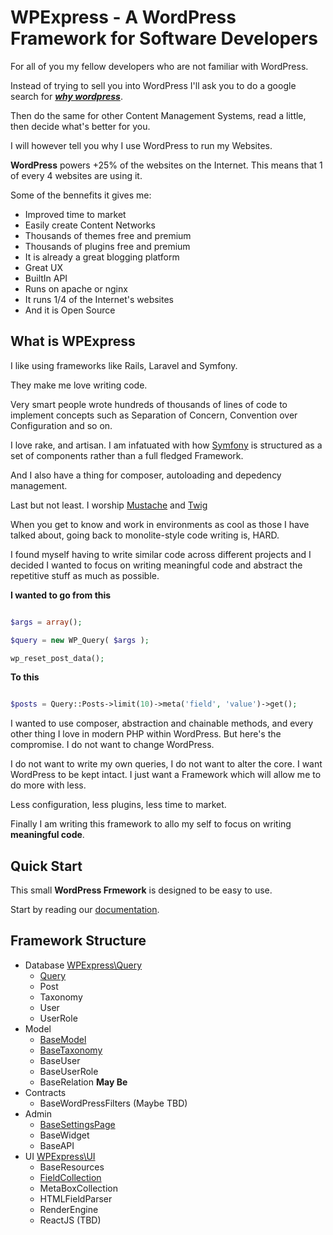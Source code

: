# WPExpress - A WordPress Framework for Software Developers

For all of you my fellow developers who are not familiar with WordPress. 

Instead of trying to sell you into WordPress I'll ask you to do a google search for ***[why wordpress](https://www.google.com.mx/?gws_rd=ssl#q=why+wordpress)***.

Then do the same for other Content Management Systems, read a little, then decide what's better for you.

I will however tell you why I use WordPress to run my Websites.


**WordPress** powers +25% of the websites on the Internet. This means that 1 of every 4 websites are using it.

Some of the bennefits it gives me:

* Improved time to market
* Easily create Content Networks
* Thousands of themes free and premium
* Thousands of plugins free and premium
* It is already a great blogging platform
* Great UX
* BuiltIn API
* Runs on apache or nginx
* It runs 1/4 of the Internet's websites
* And it is Open Source


## What is WPExpress

I like using frameworks like Rails, Laravel and Symfony.

They make me love writing code. 

Very smart people wrote hundreds of thousands of lines of code to implement concepts such as Separation of Concern, Convention over Configuration and so on.

I love rake, and artisan. I am infatuated with how [Symfony](https://github.com/symfony/symfony) is structured as a set of components rather than a full fledged Framework. 

And I also have a thing for composer, autoloading and depedency management.

Last but not least. I worship [Mustache](http://mustache.github.io) and [Twig](http://twig.sensiolabs.org)
 
When you get to know and work in environments as cool as those I have talked about, going back to monolite-style code writing is, HARD.

I found myself having to write similar code across different projects and I decided I wanted to focus on writing meaningful code and abstract the repetitive stuff as much as possible. 
 

**I wanted to go from this**
 
```php

$args = array();

$query = new WP_Query( $args );

wp_reset_post_data();

```

**To this**

```php

$posts = Query::Posts->limit(10)->meta('field', 'value')->get();

```

I wanted to use composer, abstraction and chainable methods, and every other thing I love in modern PHP within WordPress. But here's the compromise. I do not want to change WordPress. 

I do not want to write my own queries, I do not want to alter the core. I want WordPress to be kept intact. I just want a Framework which will allow me to do more with less.

Less configuration, less plugins, less time to market. 

Finally I am writing this framework to allo my self to focus on writing **meaningful code**. 



## Quick Start

This small **WordPress Frmework** is designed to be easy to use. 

Start by reading our [documentation](https://github.com/Page-Carbajal/WPExpress/wiki).

## Framework Structure

- Database  [WPExpress\Query](https://github.com/Page-Carbajal/WPExpress-Query)
	- [Query](https://github.com/Page-Carbajal/WPExpress/wiki/Query)
	- Post
	- Taxonomy
	- User
	- UserRole
- Model
	- [BaseModel](https://github.com/Page-Carbajal/WPExpress/wiki/BaseModel)
	- [BaseTaxonomy](https://github.com/Page-Carbajal/WPExpress/wiki/BaseTaxonomy)
	- BaseUser
	- BaseUserRole
	- BaseRelation **May Be**
- Contracts
    - BaseWordPressFilters (Maybe TBD)
- Admin
	- [BaseSettingsPage](https://github.com/Page-Carbajal/WPExpress/wiki/BaseSettingsPage)
	- BaseWidget
	- BaseAPI
- UI [WPExpress\UI](https://github.com/Page-Carbajal/WPExpress-UI)
    - BaseResources
	- [FieldCollection](https://github.com/Page-Carbajal/WPExpress/wiki/FieldCollection)
	- MetaBoxCollection
	- HTMLFieldParser
	- RenderEngine
	- ReactJS (TBD)



